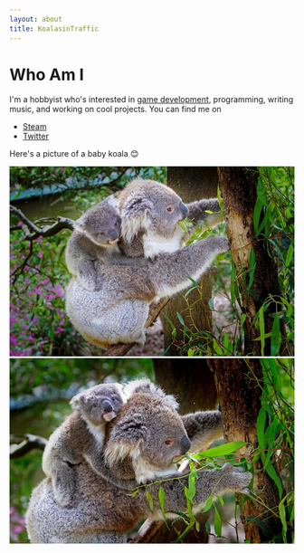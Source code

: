 ```yaml
---
layout: about
title: KoalasinTraffic
---
```


# Who Am I

I'm a hobbyist who's interested in [game development](/spd), programming, writing music, and working on cool projects. You can find me on

* [Steam](https://store.steampowered.com/search/?developer=Koalas%20in%20Traffic)
* [Twitter](https://twitter.com/KoalasinTraffic)

Here's a picture of a baby koala &#128522;

<img src="/assets/images/koala-61190_960_720.jpg" alt="koala-61190_960_720.jpg">

<img src="/assets/images/koalas-61189_960_720.jpg" alt="koalas-61189_960_720.jpg">
